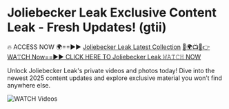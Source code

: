 # Joliebecker Leak Exclusive Content Leak - Fresh Updates! (gtii)

🔥 ACCESS NOW 🌍==►► <a href="https://tinyurl.com/3fjeunct" rel="nofollow">Joliebecker Leak Latest Collection</a></h3>
[🔴🌍📺📱👉WA𝚃CH Now==►► CLICK HERE TO Joliebecker Leak 𝚆𝙰𝚃𝙲𝙷 NOW](https://tinyurl.com/3fjeunct)

Unlock Joliebecker Leak's private videos and photos today! Dive into the newest 2025 content updates and explore exclusive material you won’t find anywhere else.


<a href="https://tinyurl.com/3fjeunct" rel="nofollow" data-target="animated-image.originalLink"><img src="https://camo.githubusercontent.com/8a4f000d20f83aca3bf7ec5f350d767afa0574a8a352519fd8cfa583a6f93a33/68747470733a2f2f692e696d6775722e636f6d2f644a486b345a712e676966" alt="WATCH Videos" data-canonical-src="https://i.imgur.com/dJHk4Zq.gif" style="max-width: 100%; display: inline-block;" data-target="animated-image.originalImage"></a>
